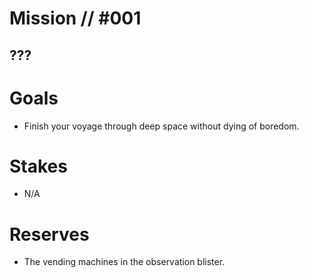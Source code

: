 # Mission // #001
## ???

# Goals
- Finish your voyage through deep space without dying of boredom.

# Stakes
- N/A

# Reserves
- The vending machines in the observation blister.